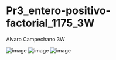 # Pr3_entero-positivo-factorial_1175_3W
Alvaro Campechano 3W

![image](https://github.com/user-attachments/assets/3121151b-3c88-4f58-a4a5-cee31697dbc5)
![image](https://github.com/user-attachments/assets/55ba6f92-5230-4e9c-8439-c26e8360bb44)
![image](https://github.com/user-attachments/assets/81d40dc5-6d7e-4eb9-bc34-3dbc7724fba5)
